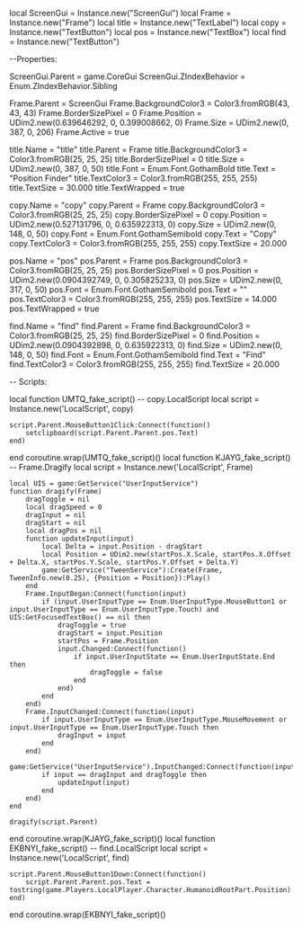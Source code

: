 local ScreenGui = Instance.new("ScreenGui")
local Frame = Instance.new("Frame")
local title = Instance.new("TextLabel")
local copy = Instance.new("TextButton")
local pos = Instance.new("TextBox")
local find = Instance.new("TextButton")
 
--Properties:
 
ScreenGui.Parent = game.CoreGui
ScreenGui.ZIndexBehavior = Enum.ZIndexBehavior.Sibling
 
Frame.Parent = ScreenGui
Frame.BackgroundColor3 = Color3.fromRGB(43, 43, 43)
Frame.BorderSizePixel = 0
Frame.Position = UDim2.new(0.639646292, 0, 0.399008662, 0)
Frame.Size = UDim2.new(0, 387, 0, 206)
Frame.Active = true
 
title.Name = "title"
title.Parent = Frame
title.BackgroundColor3 = Color3.fromRGB(25, 25, 25)
title.BorderSizePixel = 0
title.Size = UDim2.new(0, 387, 0, 50)
title.Font = Enum.Font.GothamBold
title.Text = "Position Finder"
title.TextColor3 = Color3.fromRGB(255, 255, 255)
title.TextSize = 30.000
title.TextWrapped = true
 
copy.Name = "copy"
copy.Parent = Frame
copy.BackgroundColor3 = Color3.fromRGB(25, 25, 25)
copy.BorderSizePixel = 0
copy.Position = UDim2.new(0.527131796, 0, 0.635922313, 0)
copy.Size = UDim2.new(0, 148, 0, 50)
copy.Font = Enum.Font.GothamSemibold
copy.Text = "Copy"
copy.TextColor3 = Color3.fromRGB(255, 255, 255)
copy.TextSize = 20.000
 
pos.Name = "pos"
pos.Parent = Frame
pos.BackgroundColor3 = Color3.fromRGB(25, 25, 25)
pos.BorderSizePixel = 0
pos.Position = UDim2.new(0.0904392749, 0, 0.305825233, 0)
pos.Size = UDim2.new(0, 317, 0, 50)
pos.Font = Enum.Font.GothamSemibold
pos.Text = ""
pos.TextColor3 = Color3.fromRGB(255, 255, 255)
pos.TextSize = 14.000
pos.TextWrapped = true
 
find.Name = "find"
find.Parent = Frame
find.BackgroundColor3 = Color3.fromRGB(25, 25, 25)
find.BorderSizePixel = 0
find.Position = UDim2.new(0.0904392898, 0, 0.635922313, 0)
find.Size = UDim2.new(0, 148, 0, 50)
find.Font = Enum.Font.GothamSemibold
find.Text = "Find"
find.TextColor3 = Color3.fromRGB(255, 255, 255)
find.TextSize = 20.000
 
-- Scripts:
 
local function UMTQ_fake_script() -- copy.LocalScript 
	local script = Instance.new('LocalScript', copy)
 
	script.Parent.MouseButton1Click:Connect(function()
		setclipboard(script.Parent.Parent.pos.Text)
	end)
end
coroutine.wrap(UMTQ_fake_script)()
local function KJAYG_fake_script() -- Frame.Dragify 
	local script = Instance.new('LocalScript', Frame)
 
	local UIS = game:GetService("UserInputService")
	function dragify(Frame)
	    dragToggle = nil
	    local dragSpeed = 0
	    dragInput = nil
	    dragStart = nil
	    local dragPos = nil
	    function updateInput(input)
	        local Delta = input.Position - dragStart
	        local Position = UDim2.new(startPos.X.Scale, startPos.X.Offset + Delta.X, startPos.Y.Scale, startPos.Y.Offset + Delta.Y)
	        game:GetService("TweenService"):Create(Frame, TweenInfo.new(0.25), {Position = Position}):Play()
	    end
	    Frame.InputBegan:Connect(function(input)
	        if (input.UserInputType == Enum.UserInputType.MouseButton1 or input.UserInputType == Enum.UserInputType.Touch) and UIS:GetFocusedTextBox() == nil then
	            dragToggle = true
	            dragStart = input.Position
	            startPos = Frame.Position
	            input.Changed:Connect(function()
	                if input.UserInputState == Enum.UserInputState.End then
	                    dragToggle = false
	                end
	            end)
	        end
	    end)
	    Frame.InputChanged:Connect(function(input)
	        if input.UserInputType == Enum.UserInputType.MouseMovement or input.UserInputType == Enum.UserInputType.Touch then
	            dragInput = input
	        end
	    end)
	    game:GetService("UserInputService").InputChanged:Connect(function(input)
	        if input == dragInput and dragToggle then
	            updateInput(input)
	        end
	    end)
	end
 
	dragify(script.Parent)
end
coroutine.wrap(KJAYG_fake_script)()
local function EKBNYI_fake_script() -- find.LocalScript 
	local script = Instance.new('LocalScript', find)
 
	script.Parent.MouseButton1Down:Connect(function()
		script.Parent.Parent.pos.Text = tostring(game.Players.LocalPlayer.Character.HumanoidRootPart.Position)
	end)
end
coroutine.wrap(EKBNYI_fake_script)()
 
